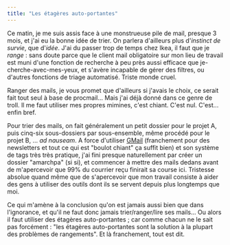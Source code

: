```yaml
---
title: "Les étagères auto-portantes"
---
```


Ce matin, je me suis assis face à une monstrueuse pile de mail, presque 3
mois, et j'ai eu la bonne idée de trier. On parlera d'ailleurs plus
d'_instinct de survie_, que d'_idée_. J'ai du passer trop de temps chez Ikea,
il faut que je _range_ : sans doute parce que le client mail obligatoire sur
mon lieu de travail est muni d'une fonction de recherche à peu près aussi
efficace que je-cherche-avec-mes-yeux, et s'avère incapable de gérer des
filtres, ou d'autres fonctions de triage automatisé. Triste monde cruel.

Ranger des mails, je vous promet que d'ailleurs si j'avais le choix, ce serait
fait tout seul à base de procmail... Mais j'ai déjà donné dans ce genre de
troll. Il me faut utiliser mes propres mimines, c'est chiant. C'est nul.
C'est... enfin bref.

Pour trier des mails, on fait généralement un petit dossier pour le projet A,
puis cinq-six sous-dossiers par sous-ensemble, même procédé pour le projet B,
... _ad nauseam_. A force d'utiliser [GMail](http://www.gmail.com)
(franchement pour des newsletters et tout ce qui est "boulot chiant" ça suffit
bien) et son système de tags très très pratique, j'ai fini presque
naturellement par créer un dossier "amarchpa" (si si), et commencer à mettre
des mails dedans avant de m'apercevoir que 99% du courrier reçu finirait sa
course ici. Tristesse absolue quand même que de s'apercevoir que mon travail
consiste à aider des gens à utiliser des outils dont ils se servent depuis
plus longtemps que moi.

Ce qui m'amène à la conclusion qu'on est jamais aussi bien que dans
l'ignorance, et qu'il ne faut donc jamais trier/ranger/lire ses mails... Ou
alors il faut utiliser des étagères auto-portantes ; car comme chacun ne le
sait pas forcément : "les étagères auto-portantes sont la solution à la
plupart des problèmes de rangements". Et là franchement, tout est dit.


